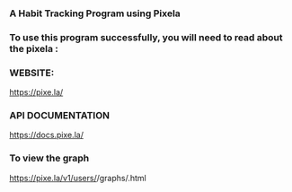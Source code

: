 ### A Habit Tracking Program using Pixela


### To use this program successfully, you will need to read about the pixela : 


### WEBSITE:
https://pixe.la/

### API DOCUMENTATION
https://docs.pixe.la/


### To view the graph

https://pixe.la/v1/users/<yourusername>/graphs/<nameofgraphid>.html
